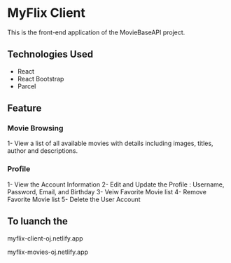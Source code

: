 # **MyFlix Client**
This is the front-end application of the MovieBaseAPI project.


## **Technologies Used**
- React
- React Bootstrap
- Parcel

## **Feature**

### Movie Browsing
1- View a list of all available movies with details including images, titles, author and descriptions.

### Profile
1- View the Account Information
2- Edit and Update the Profile : Username, Password, Email, and Birthday
3- Veiw Favorite Movie list
4- Remove Favorite Movie list
5- Delete the User Account


## **To luanch the**
myflix-client-oj.netlify.app

myflix-movies-oj.netlify.app